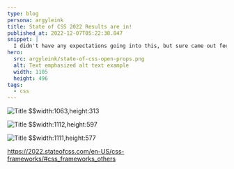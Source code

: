 ```yaml
---
type: blog
persona: argyleink
title: State of CSS 2022 Results are in!
published_at: 2022-12-07T05:22:38.847
snippet: |
  I didn't have any expectations going into this, but sure came out feeling proud: [The CSS Podcast](https://pod.link/thecsspodcast), [Open Props](https://open-props.style/), [Learn CSS](https://web.dev/learn/css/), [Nesting](https://www.w3.org/TR/css-nesting-1/).. all toppin the charts 🙂
hero:
  src: argyleink/state-of-css-open-props.png
  alt: Text emphasized alt text example
  width: 1105
  height: 496
tags: 
  - css
---
```


![](/argyleink/state-of-css-learn-css.png "Title $$width:1063,height:313")

![](/argyleink/state-of-css-missing.png "Title $$width:1112,height:597")

![](/argyleink/state-of-css-pain-points.png "Title $$width:1111,height:577")

https://2022.stateofcss.com/en-US/css-frameworks/#css_frameworks_others